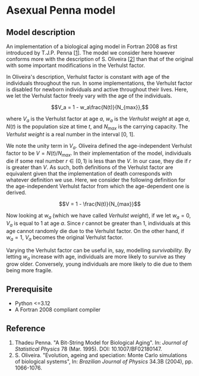 # Asexual Penna model

## Model description

An implementation of a biological aging model in Fortran 2008 as first introduced by T.J.P. Penna \[[1](#Reference)\]. The model we consider here however conforms more with the description of S. Oliveira \[[2](#Reference)\] than that of the original with some important modifications in the Verhulst factor.

In Oliveira's description, Verhulst factor is constant with age of the individuals throughout the run. In some implementations, the Verhulst factor is disabled for newborn individuals and active throughout their lives. Here, we let the Verhulst factor freely vary with the age of the individuals.

$$V_a = 1 - w_a\frac{N(t)}{N_{max}},$$

where $V_a$ is the Verhulst factor at age $a$, $w_a$ is the *Verhulst weight* at age $a$, $N(t)$ is the population size at time $t$, and $N_{max}$ is the carrying capacity. The *Verhulst weight* is a real number in the interval [0, 1].

We note the unity term in $V_a$. Oliveira defined the age-independent Verhulst factor to be $V = N(t)/N_{max}$. In their implementation of the model, individuals die if some real number $r \in (0, 1)$ is less than the $V$. In our case, they die if $r$ is greater than $V$. As such, both definitions of the Verhulst factor are equivalent given that the implementation of death corresponds with whatever definition we use. Here, we consider the following definition for the age-independent Verhulst factor from which the age-dependent one is derived.

$$V = 1 - \frac{N(t)}{N_{max}}$$

Now looking at $w_a$ (which we have called *Verhulst weight*), if we let $w_a = 0$, $V_a$ is equal to 1 at age $a$. Since $r$ cannot be greater than 1, individuals at this age cannot randomly die due to the Verhulst factor. On the other hand, if $w_a = 1$, $V_a$ becomes the original Verhulst factor.

Varying the Verhulst factor can be useful in, say, modelling *survivability*. By letting $w_a$ increase with age, individuals are more likely to survive as they grow older. Conversely, young individuals are more likely to die due to them being more fragile.

## Prerequisite
- Python <=3.12
- A Fortran 2008 compliant compiler

## Reference

1. Thadeu Penna. "A Bit-String Model for Biological Aging". In: *Journal of Statistical Physics* 78 (Mar. 1995). DOI: 10.1007/BF02180147.
2. S. Oliveira. "Evolution, ageing and speciation: Monte Carlo  simulations of biological systems", In: *Brazilian Journal of Physics* 34.3B (2004), pp. 1066-1076.
